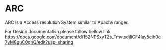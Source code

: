 # ARC
ARC is a Access resolution System similar to Apache ranger.

For Design documentation please follow bellow link
https://docs.google.com/document/d/152NPSxyTZb_TmvtsdjIiCF4lay5eih0e7yM8guC0qnQ/edit?usp=sharing
